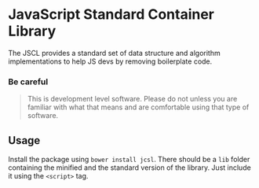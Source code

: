 JavaScript Standard Container Library
==============================

The JSCL provides a standard set of data structure and algorithm implementations to help JS devs by removing boilerplate code.

### Be careful
> This is development level software.  Please do not unless you are
> familiar with what that means and are comfortable using that type
> of software.

Usage
-----------------
Install the package using `bower install jcsl`. There should be a `lib` folder containing the minified and the standard version of the library. Just include it using the `<script>` tag.
